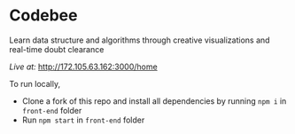 # Codebee
Learn data structure and algorithms through creative visualizations and real-time doubt clearance

_Live at:_ http://172.105.63.162:3000/home

To run locally, 
- Clone a fork of this repo and install all dependencies by running `npm i` in `front-end` folder
- Run `npm start` in `front-end` folder

